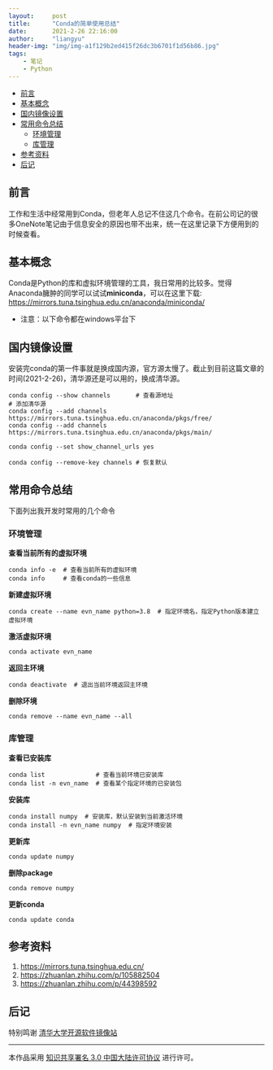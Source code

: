 ```yaml
---
layout:     post
title:      "Conda的简单使用总结"
date:       2021-2-26 22:16:00
author:     "liangyu"
header-img: "img/img-a1f129b2ed415f26dc3b6701f1d56b86.jpg"
tags:
    - 笔记
    - Python
---
```



<!-- @import "[TOC]" {cmd="toc" depthFrom=1 depthTo=6 orderedList=false} -->

<!-- code_chunk_output -->

- [前言](#前言)
- [基本概念](#基本概念)
- [国内镜像设置](#国内镜像设置)
- [常用命令总结](#常用命令总结)
  - [环境管理](#环境管理)
  - [库管理](#库管理)
- [参考资料](#参考资料)
- [后记](#后记)

<!-- /code_chunk_output -->


## 前言
工作和生活中经常用到Conda，但老年人总记不住这几个命令。在前公司记的很多OneNote笔记由于信息安全的原因也带不出来，统一在这里记录下方便用到的时候查看。

## 基本概念
Conda是Python的库和虚拟环境管理的工具，我日常用的比较多。觉得Anaconda臃肿的同学可以试试**miniconda**，可以在这里下载: https://mirrors.tuna.tsinghua.edu.cn/anaconda/miniconda/

* 注意：以下命令都在windows平台下

## 国内镜像设置
安装完conda的第一件事就是换成国内源，官方源太慢了。截止到目前这篇文章的时间(2021-2-26)，清华源还是可以用的，换成清华源。

```
conda config --show channels       # 查看源地址
# 添加清华源
conda config --add channels https://mirrors.tuna.tsinghua.edu.cn/anaconda/pkgs/free/
conda config --add channels https://mirrors.tuna.tsinghua.edu.cn/anaconda/pkgs/main/

conda config --set show_channel_urls yes

conda config --remove-key channels # 恢复默认
```

## 常用命令总结
下面列出我开发时常用的几个命令

### 环境管理

**查看当前所有的虚拟环境**
```
conda info -e  # 查看当前所有的虚拟环境
conda info     # 查看conda的一些信息
```

**新建虚拟环境**
```
conda create --name evn_name python=3.8  # 指定环境名，指定Python版本建立虚拟环境
```

**激活虚拟环境**
```
conda activate evn_name
```

**返回主环境**
```
conda deactivate  # 退出当前环境返回主环境
```

**删除环境**
```
conda remove --name evn_name --all
```

### 库管理
**查看已安装库**
```
conda list              # 查看当前环境已安装库
conda list -n evn_name  # 查看某个指定环境的已安装包
```

**安装库**
```
conda install numpy  # 安装库，默认安装到当前激活环境
conda install -n evn_name numpy  # 指定环境安装
```

**更新库**
```
conda update numpy
```

**删除package**
```
conda remove numpy
```

**更新conda**
```
conda update conda
```

## 参考资料
1. https://mirrors.tuna.tsinghua.edu.cn/
2. https://zhuanlan.zhihu.com/p/105882504
3. https://zhuanlan.zhihu.com/p/44398592

## 后记
特别鸣谢 [清华大学开源软件镜像站](https://mirrors.tuna.tsinghua.edu.cn/)

***

本作品采用 <a rel="license" href="http://creativecommons.org/licenses/by/3.0/cn/">知识共享署名 3.0 中国大陆许可协议</a> 进行许可。
